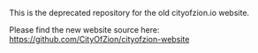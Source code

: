 This is the deprecated repository for the old cityofzion.io website.

Please find the new website source here: https://github.com/CityOfZion/cityofzion-website
